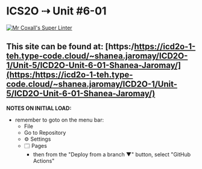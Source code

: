 # ICS2O ⇢ Unit #6-01

[![Mr Coxall's Super Linter](https://github.com/MTHS-ICD2O-1-2024/ICD2O-Unit-6-01-shanea-jaromay/workflows/Mr%20Coxall's%20Super%20Linter/badge.svg)](https://github.com/MTHS-ICD2O-1-2024/ICD2O-Unit-6-01-shanea-jaromay/actions)

This site can be found at: [https:/https://icd2o-1-teh.type-code.cloud/~shanea.jaromay/ICD2O-1/Unit-5/ICD2O-Unit-6-01-Shanea-Jaromay/](https:/https://icd2o-1-teh.type-code.cloud/~shanea.jaromay/ICD2O-1/Unit-5/ICD2O-Unit-6-01-Shanea-Jaromay/)
---

**NOTES ON INITIAL LOAD:**
- remember to goto on the menu bar:
  - File
  - Go to Repository
  - ⚙ Settings
  - 🗔 Pages
    - then from the "Deploy from a branch ▼" button, select "GitHub Actions"